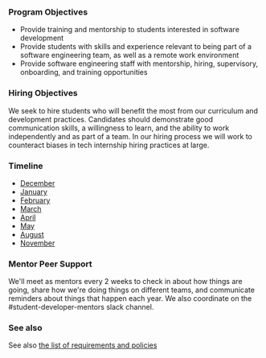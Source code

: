 ### Program Objectives

* Provide training and mentorship to students interested in software development
* Provide students with skills and experience relevant to being part of a software engineering team, as well as a remote work environment
* Provide software engineering staff with mentorship, hiring, supervisory, onboarding, and training opportunities

### Hiring Objectives

We seek to hire students who will benefit the most from our curriculum and development practices. Candidates should demonstrate good communication skills, a willingness to learn, and the ability to work independently and as part of a team. In our hiring process we will work to counteract biases in tech internship hiring practices at large.

### Timeline

* [December](administration-handbook/timeline/12-december.md)
* [January](administration-handbook/timeline/01-january.md)
* [February](administration-handbook/timeline/02-february.md)
* [March](administration-handbook/timeline/03-march.md)
* [April](administration-handbook/timeline/04-april.md)
* [May](administration-handbook/timeline/05-may.md)
* [August](administration-handbook/timeline/08-august.md)
* [November](administration-handbook/timeline/11-november.md)

### Mentor Peer Support

We'll meet as mentors every 2 weeks to check in about how things are going, share how we're doing things on different teams, and communicate reminders about things that happen each year.  We also coordinate on the #student-developer-mentors slack channel.

### See also

See also [the list of requirements and policies](requirements-and-policies.md)
